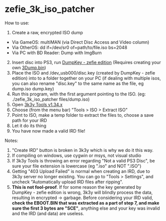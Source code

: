 # zefie_3k_iso_patcher

How to use:

1. Create a raw, encrypted ISO dump
  * Via GameOS: multiMAN (via Direct Disc Access and Video column)
  * Via OtherOS: dd if=/dev/sr0 of=path/to/file.iso bs=2048
  * Via PC with BD Reader: Dump with ImgBurn
  
2. Insert disc into PS3, run [DumpKey - zefie edition](https://github.com/zefie/getkey_gameos_zefie) (Requires creating your own [3Dump.bin](http://forum.redump.org/post/61023/#p61023))
3. Place the ISO and /dev_usb000/disc.key (created by DumpKey - zefie edition) into to a folder together on your PC (if dealing with multiple isos, you can also rename "disc.key" to the same name as the file, eg dump.iso dump.key)
4. Run this program, with the first argument pointing to the ISO. (eg: ./zefie_3k_iso_patcher files/dump.iso)
5. Open [3k3y Tools v1.34.x](https://archive.midnightchannel.net/SonyPS/PS3/Windows%20Apps/3k3y%20IsoTools-1.34.7.7z)
6. Choose (from the menu bar) "Tools > ISO > Extract ISO"
7. Point to ISO, make a temp folder to extract the files to, choose a save path for your IRD
8. Let it do its thing
9. You have now made a valid IRD file!

Notes:

1. "Create IRD" button is broken in 3k3y which is why we do it this way.
2. If compiling on windows, use cygwin or msys, not visual studio
3. If 3k3y Tools is throwing an error regarding "Not a valid PS3 Disc", be sure your file extension is lowercase (eg ".iso" and NOT ".ISO")
4. Getting "403 Upload Failed" is normal when creating an IRD, due to 3k3y server no longer existing. You can go to "Tools > Settings", and uncheck "Automatically upload IRD files after ripping".
5. **This is not fool-proof**. If for some reason the key generated by DumpKey - zefie edition is wrong, 3k3y will blindly process the data, resulting in encrypted -> garbage. Before considering your IRD valid, **check the EBOOT.BIN that was extracted as a part of step 7, and make sure the first 3 bytes are "SCE"**, anything else and your key was invalid and the IRD (and data) are useless.
